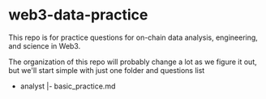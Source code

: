 # web3-data-practice
This repo is for practice questions for on-chain data analysis, engineering, and science in Web3.

The organization of this repo will probably change a lot as we figure it out, but we'll start simple with just one folder and questions list
- analyst
  |- basic_practice.md 
